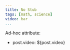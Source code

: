 ```yaml
---
title: No Stub
tags: [math, science]
video: bar
...
```

Ad-hoc attribute:

  - post.video: ${post.video}
